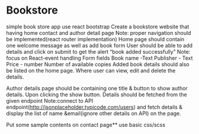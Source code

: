 # Bookstore
simple book store app use react bootstrap
Create a bookstore website that having home contact and author detail page
Note: proper navigation should be implemented(react router implementation)
Home page should contain one welcome message as well as add book form
User should be able to add details and click on submit to get the alert “book added successfully”
Note: focus on React-event handling
Form fields
Book name -Text
Publisher - Text
Price - number
Number of available copies
Added book details should also be listed on the home page. Where user can view, edit and delete the details.

Author details page should be containing one title & button to show author details. Upon clicking the show button. Details should be fetched from the given endpoint
	Note:connect to API endpoint(http://jsonplaceholder.typicode.com/users) and fetch details & display the list of name &email(ignore other details on API) on the page.

Put some sample contents on contact page** use basic css/scss
